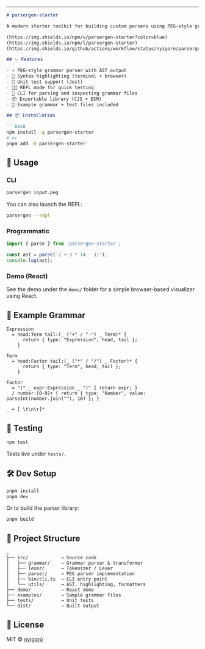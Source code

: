 ---

````md
# parsergen-starter

A modern starter toolkit for building custom parsers using PEG-style grammars, written in TypeScript. Ideal for building compilers, interpreters, or DSLs with highlighting, AST inspection, and REPL support.

(https://img.shields.io/npm/v/parsergen-starter?color=blue)
(https://img.shields.io/npm/l/parsergen-starter)
(https://img.shields.io/github/actions/workflow/status/nyigoro/parsergen-starter/ci.yml?branch=main)

## ✨ Features

- ⚡ PEG-style grammar parser with AST output
- 🎨 Syntax highlighting (terminal + browser)
- 🧪 Unit test support (Jest)
- 🧑‍💻 REPL mode for quick testing
- 🔧 CLI for parsing and inspecting grammar files
- 📦 Exportable library (CJS + ESM)
- 📁 Example grammar + test files included

## 📦 Installation

```bash
npm install -g parsergen-starter
# or
pnpm add -D parsergen-starter
````

## 🚀 Usage

### CLI

```bash
parsergen input.peg
```

You can also launch the REPL:

```bash
parsergen --repl
```

### Programmatic

```ts
import { parse } from 'parsergen-starter';

const ast = parse('2 + 3 * (4 - 1)');
console.log(ast);
```

### Demo (React)

See the demo under the `demo/` folder for a simple browser-based visualizer using React.

## 📁 Example Grammar

```pegjs
Expression
  = head:Term tail:(_ ("+" / "-") _ Term)* {
      return { type: "Expression", head, tail };
    }

Term
  = head:Factor tail:(_ ("*" / "/") _ Factor)* {
      return { type: "Term", head, tail };
    }

Factor
  = "(" _ expr:Expression _ ")" { return expr; }
  / number:[0-9]+ { return { type: "Number", value: parseInt(number.join(""), 10) }; }

_ = [ \t\n\r]*
```

## 🧪 Testing

```bash
npm test
```

Tests live under `tests/`.

## 🛠️ Dev Setup

```bash
pnpm install
pnpm dev
```

Or to build the parser library:

```bash
pnpm build
```

## 📂 Project Structure

```
.
├── src/            → Source code
│   ├── grammar/    → Grammar parser & transformer
│   ├── lexer/      → Tokenizer / Lexer
│   ├── parser/     → PEG parser implementation
│   ├── bin/cli.ts  → CLI entry point
│   └── utils/      → AST, highlighting, formatters
├── demo/           → React demo
├── examples/       → Sample grammar files
├── tests/          → Unit tests
└── dist/           → Built output
```

## 📄 License

MIT © [nyigoro](https://github.com/nyigoro)


